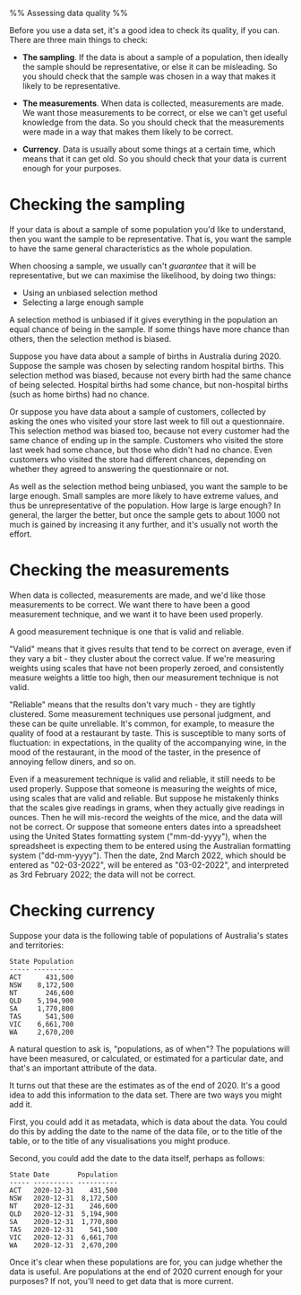 %% Assessing data quality %%

Before you use a data set, it's a good idea to check its quality, if you can. There are three main things to check:

- **The sampling**. If the data is about a sample of a population, then ideally the sample should be representative, or else it can be misleading. So you should check that the sample was chosen in a way that makes it likely to be representative.

- **The measurements**. When data is collected, measurements are made. We want those measurements to be correct, or else we can't get useful knowledge from the data. So you should check that the measurements were made in a way that makes them likely to be correct.

- **Currency**. Data is usually about some things at a certain time, which means that it can get old. So you should check that your data is current enough for your purposes.

# Checking the sampling

If your data is about a sample of some population you'd like to understand, then you want the sample to be representative. That is, you want the sample to have the same general characteristics as the whole population.

When choosing a sample, we usually can't *guarantee* that it will be representative, but we can maximise the likelihood, by doing two things:  

- Using an unbiased selection method
- Selecting a large enough sample

A selection method is unbiased if it gives everything in the population an equal chance of being in the sample. If some things have more chance than others, then the selection method is biased.

Suppose you have data about a sample of births in Australia during 2020. Suppose the sample was chosen by selecting random hospital births. This selection method was biased, because not every birth had the same chance of being selected. Hospital births had some chance, but non-hospital births (such as home births) had no chance.

Or suppose you have data about a sample of customers, collected by asking the ones who visited your store last week to fill out a questionnaire. This selection method was biased too, because not every customer had the same chance of ending up in the sample. Customers who visited the store last week had some chance, but those who didn't had no chance. Even customers who visited the store had different chances, depending on whether they agreed to answering the questionnaire or not. 

As well as the selection method being unbiased, you want the sample to be large enough. Small samples are more likely to have extreme values, and thus be unrepresentative of the population. How large is large enough? In general, the larger the better, but once the sample gets to about 1000 not much is gained by increasing it any further, and it's usually not worth the effort.

# Checking the measurements

When data is collected, measurements are made, and we'd like those measurements to be correct. We want there to have been a good measurement technique, and we want it to have been used properly. 

A good measurement technique is one that is valid and reliable.

"Valid" means that it gives results that tend to be correct on average, even if they vary a bit - they cluster about the correct value. If we're measuring weights using scales that have not been properly zeroed, and consistently measure weights a little too high, then our measurement technique is not valid.

"Reliable" means that the results don't vary much - they are tightly clustered. Some measurement techniques use personal judgment, and these can be quite unreliable. It's common, for example, to measure the quality of food at a restaurant by taste. This is susceptible to many sorts of fluctuation: in expectations, in the quality of the accompanying wine, in the mood of the restaurant, in the mood of the taster, in the presence of annoying fellow diners, and so on.

Even if a measurement technique is valid and reliable, it still needs to be used properly. Suppose that someone is measuring the weights of mice, using scales that are valid and reliable. But suppose he mistakenly thinks that the scales give readings in grams, when they actually give readings in ounces. Then he will mis-record the weights of the mice, and the data will not be correct. Or suppose that someone enters dates into a spreadsheet using the United States formatting system ("mm-dd-yyyy"), when the spreadsheet is expecting them to be entered using the Australian formatting system ("dd-mm-yyyy"). Then the date, 2nd March 2022, which should be entered as "02-03-2022", will be entered as "03-02-2022", and interpreted as 3rd February 2022; the data will not be correct.

# Checking currency

Suppose your data is the following table of populations of Australia's states and territories:

```
State Population
----- ----------
ACT      431,500
NSW    8,172,500
NT       246,600
QLD    5,194,900
SA     1,770,800
TAS      541,500
VIC    6,661,700
WA     2,670,200
```

A natural question to ask is, "populations, as of when"? The populations will have been measured, or calculated, or estimated for a particular date, and that's an important attribute of the data.

It turns out that these are the estimates as of the end of 2020. It's a good idea to add this information to the data set. There are two ways you might add it.

First, you could add it as metadata, which is data about the data. You could do this by adding the date to the name of the data file, or to the title of the table, or to the title of any visualisations you might produce.

Second, you could add the date to the data itself, perhaps as follows:

```
State Date       Population
----- ---------- ----------
ACT   2020-12-31    431,500
NSW   2020-12-31  8,172,500
NT    2020-12-31    246,600
QLD   2020-12-31  5,194,900
SA    2020-12-31  1,770,800
TAS   2020-12-31    541,500
VIC   2020-12-31  6,661,700
WA    2020-12-31  2,670,200
```

Once it's clear when these populations are for, you can judge whether the data is useful. Are populations at the end of 2020 current enough for your purposes? If not, you'll need to get data that is more current.